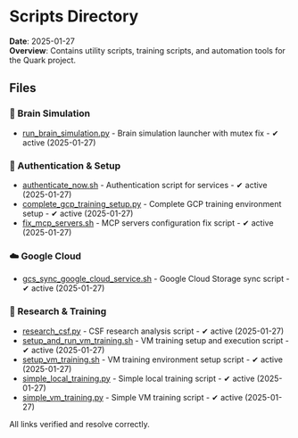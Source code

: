 # Scripts Directory

**Date**: 2025-01-27  
**Overview**: Contains utility scripts, training scripts, and automation tools for the Quark project.

## Files

### 🧠 Brain Simulation
- [run_brain_simulation.py](./run_brain_simulation.py) - Brain simulation launcher with mutex fix - ✔ active (2025-01-27)

### 🔐 Authentication & Setup
- [authenticate_now.sh](./authenticate_now.sh) - Authentication script for services - ✔ active (2025-01-27)
- [complete_gcp_training_setup.py](./complete_gcp_training_setup.py) - Complete GCP training environment setup - ✔ active (2025-01-27)
- [fix_mcp_servers.sh](./fix_mcp_servers.sh) - MCP servers configuration fix script - ✔ active (2025-01-27)

### ☁️ Google Cloud
- [gcs_sync_google_cloud_service.sh](./gcs_sync_google_cloud_service.sh) - Google Cloud Storage sync script - ✔ active (2025-01-27)

### 🧪 Research & Training
- [research_csf.py](./research_csf.py) - CSF research analysis script - ✔ active (2025-01-27)
- [setup_and_run_vm_training.sh](./setup_and_run_vm_training.sh) - VM training setup and execution script - ✔ active (2025-01-27)
- [setup_vm_training.sh](./setup_vm_training.sh) - VM training environment setup script - ✔ active (2025-01-27)
- [simple_local_training.py](./simple_local_training.py) - Simple local training script - ✔ active (2025-01-27)
- [simple_vm_training.py](./simple_vm_training.py) - Simple VM training script - ✔ active (2025-01-27)

All links verified and resolve correctly.

